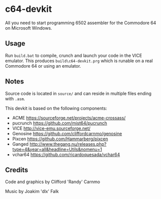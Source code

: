  # c64-devkit
All you need to start programming 6502 assembler for the Commodore 64 on Microsoft Windows.

## Usage
Run `build.bat` to compile, crunch and launch your code in the VICE emulator. This produces `build\c64-devkit.prg` which is runable on a real Commodore 64 or using an emulator.

## Notes
Source code is located in `source/` and can reside in multiple files ending with `.asm`. 

This devkit is based on the following components:
* ACME https://sourceforge.net/projects/acme-crossass/
* pucrunch https://github.com/mist64/pucrunch
* VICE http://vice-emu.sourceforge.net/
* Genosine https://github.com/cliffordcarnmo/genosine
* Pixcen https://github.com/Hammarberg/pixcen
* Ganged http://www.thegang.nu/releases.php?type=4&year=all&headline=Utils&nomenu=1
* vchar64 https://github.com/ricardoquesada/vchar64

## Credits
Code and graphics by Clifford 'Randy' Carnmo

Music by Joakim 'dlx' Falk
